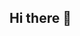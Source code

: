 ## Hi there 👋

<!--
- 🔭 I’m currently researching the brain as a powerful computer through neuromorphic computing!
- 🌱 I’m interested in how we can leverage biological computing systems to drive innovation in advanced computing processes.
- 🤔 I’m looking for help with gradient propagation solutions/workarounds in recurrent spiking neural network processes. 
- 📫 How to reach me: miqj2022@mymail.pomona.edu
-->
